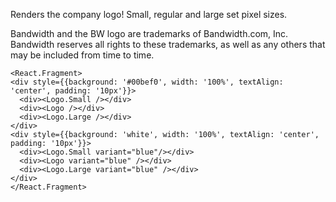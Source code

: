 Renders the company logo! Small, regular and large set pixel sizes.

Bandwidth and the BW logo are trademarks of Bandwidth.com, Inc.  Bandwidth reserves all rights to these trademarks, as well as any others that may be included from time to time.


```
<React.Fragment>
<div style={{background: '#00bef0', width: '100%', textAlign: 'center', padding: '10px'}}>
  <div><Logo.Small /></div>
  <div><Logo /></div>
  <div><Logo.Large /></div>
</div>
<div style={{background: 'white', width: '100%', textAlign: 'center', padding: '10px'}}>
  <div><Logo.Small variant="blue"/></div>
  <div><Logo variant="blue" /></div>
  <div><Logo.Large variant="blue" /></div>
</div>
</React.Fragment>
```
